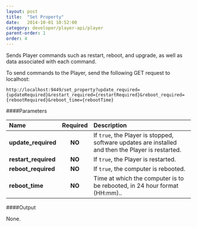 ```yaml
---
layout: post
title:  "Set Property"
date:   2014-10-01 10:52:00
category: developer/player-api/player
parent-order: 1
order: 4
---
```


Sends Player commands such as restart, reboot, and upgrade, as well as data associated with each command.

To send commands to the Player, send the following GET request to localhost:

`http://localhost:9449/set_property?update_required={updateRequired}&restart_required={restartRequired}&reboot_required={rebootRequired}&reboot_time={rebootTime}`

####Parameters

| Name    | Required | Description |
|:--------|:--------:|:------------|
| **update_required**  |  **NO**  | If `true`, the Player is stopped, software updates are installed and then the Player is restarted. |
| **restart_required**  |  **NO**  | If `true`, the Player is restarted. |
| **reboot_required**  |  **NO** | If `true`, the computer is rebooted. |
| **reboot_time**  |  **NO** | Time at which the computer is to be rebooted, in 24 hour format (HH:mm).. |


####Output

None.
